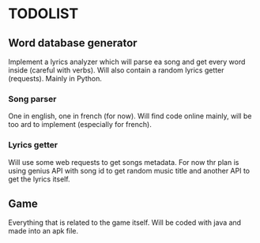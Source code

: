 # TODOLIST

## Word database generator
Implement a lyrics analyzer which will parse ea song and get every word inside (careful with verbs). Will also contain a random lyrics getter (requests). Mainly in Python.
### Song parser
One in english, one in french (for now). Will find code online mainly, will be too ard to implement (especially for french).
### Lyrics getter
Will use some web requests to get songs metadata. For now thr plan is using genius API with song id to get random music title and another API to get the lyrics itself.

## Game
Everything that is related to the game itself. Will be coded with java and made into an apk file.